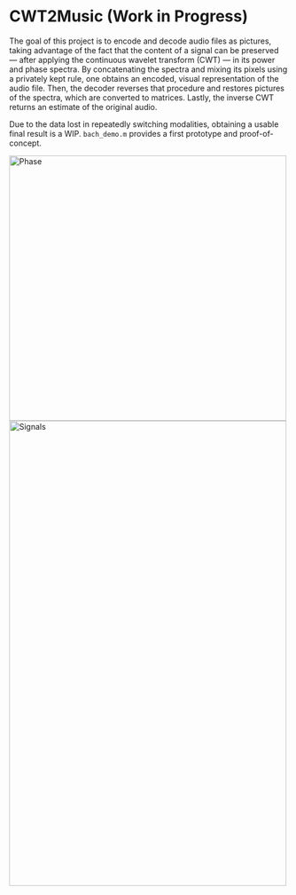 # CWT2Music (Work in Progress)

The goal of this project is to encode and decode audio files as pictures, taking advantage of the fact that the content of a signal can be preserved — after applying the continuous wavelet transform (CWT) — in its power and phase spectra. 
By concatenating the spectra and mixing its pixels using a privately kept rule, one obtains an encoded, visual representation of the audio file. 
Then, the decoder reverses that procedure and restores pictures of the spectra, which are converted to matrices. 
Lastly, the inverse CWT returns an estimate of the original audio. 

Due to the data lost in repeatedly switching modalities, obtaining a usable final result is a WIP. ```bach_demo.m``` provides a first prototype and proof-of-concept.

<img width="500" height="478" alt="Phase" src="https://github.com/user-attachments/assets/ea05a4bb-a6e6-4aa3-bdfc-0aac8bc12aee" />
<img width="500" height="838" alt="Signals" src="https://github.com/user-attachments/assets/471e330b-534a-490b-9f6c-c30d13a142a0" />
